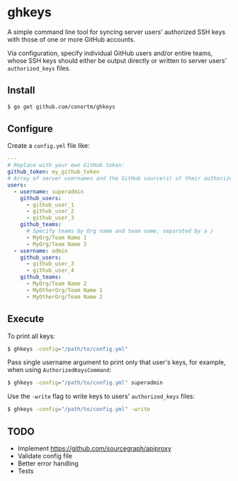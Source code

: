 # ghkeys

A simple command line tool for syncing server users' authorized SSH keys with those of one or more GitHub accounts.

Via configuration, specify individual GitHub users and/or entire teams, whose SSH keys should either be output directly or written to server users' `authorized_keys` files.

## Install

```sh
$ go get github.com/conortm/ghkeys
```

## Configure

Create a `config.yml` file like:

```yaml
---
# Replace with your own GitHub token:
github_token: my_github_token
# Array of server usernames and the GitHub source(s) of their authorized keys:
users:
  - username: superadmin
    github_users:
      - github_user_1
      - github_user_2
      - github_user_3
    github_teams:
      # Specify teams by Org name and team name, separated by a /
      - MyOrg/Team Name 1
      - MyOrg/Team Name 2
  - username: admin
    github_users:
      - github_user_3
      - github_user_4
    github_teams:
      - MyOrg/Team Name 2
      - MyOtherOrg/Team Name 1
      - MyOtherOrg/Team Name 2
```

## Execute

To print all keys:

```sh
$ ghkeys -config="/path/to/config.yml"
```

Pass single username argument to print only that user's keys, for example, when using `AuthorizedKeysCommand`:

```sh
$ ghkeys -config="/path/to/config.yml" superadmin
```

Use the `-write` flag to write keys to users' `authorized_keys` files:

```sh
$ ghkeys -config="/path/to/config.yml" -write
```

## TODO

* Implement https://github.com/sourcegraph/apiproxy
* Validate config file
* Better error handling
* Tests
